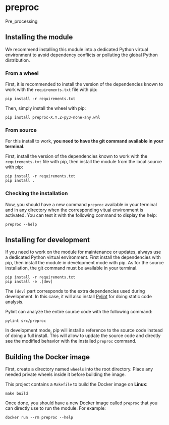 # preproc

Pre_processing

## Installing the module

We recommend installing this module into a dedicated Python virtual environment to avoid dependency
conflicts or polluting the global Python distribution.

### From a wheel

First, it is recommended to install the version of the dependencies known to work with the
``requirements.txt`` file with pip:

```shell
pip install -r requirements.txt
```

Then, simply install the wheel with pip:

```shell
pip install preproc-X.Y.Z-py3-none-any.whl
```

### From source

For this install to work, **you need to have the git command available in your terminal**.

First, install the version of the dependencies known to work with the ``requirements.txt`` file
with pip, then install the module from the local source with pip:

```shell
pip install -r requirements.txt
pip install .
```

### Checking the installation

Now, you should have a new command ``preproc`` available in your terminal
and in any directory when the corresponding vitual environment is activated. You can test it with
the following command to display the help:

```shell
preproc --help
```

## Installing for development

If you need to work on the module for maintenance or updates, always use a dedicated Python virtual
environment. First install the dependencies with pip, then install the module in development mode
with pip. As for the source installation, the git command must be available in your terminal.

```shell
pip install -r requirements.txt
pip install -e .[dev]
```

The ``[dev]`` part corresponds to the extra dependencies used during development. In this case, it
will also install [Pylint](https://pylint.readthedocs.io/en/latest/) for doing static code analysis.

Pylint can analyze the entire source code with the following command:

```shell
pylint src/preproc
```

In development mode, pip will install a reference to the source code instead of doing a full install.
This will allow to update the source code and directly see the modified behavior with the installed
``preproc`` command.

## Building the Docker image

First, create a directory named ``wheels`` into the root directory. Place any needed private wheels
inside it before building the image.

This project contains a ``Makefile`` to build the Docker image on **Linux**:

```shell
make build
```

Once done, you should have a new Docker image called ``preproc`` that you can
directly use to run the module. For example:

```shell
docker run --rm preproc --help
```
